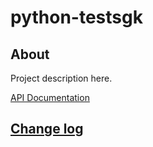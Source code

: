 # python-testsgk

## About

Project description here.

[API Documentation](docs/source/api.md)

## [Change log](CHANGELOG.md)
